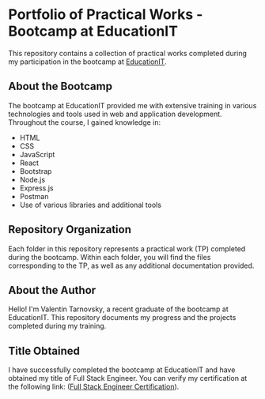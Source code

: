 # Portfolio of Practical Works - Bootcamp at EducationIT

This repository contains a collection of practical works completed during my participation in the bootcamp at [EducationIT](https://www.educacionit.com/bootcamp-full-stack?gclid=CjwKCAjw4ZWkBhA4EiwAVJXwqbBGZK3J-TJAFzESuiTV8w8Y3CfLYsfOcBcECPF6ccZkvdrsa5OS6xoC09YQAvD_BwE).

## About the Bootcamp

The bootcamp at EducationIT provided me with extensive training in various technologies and tools used in web and application development. Throughout the course, I gained knowledge in:

- HTML
- CSS
- JavaScript
- React
- Bootstrap
- Node.js
- Express.js
- Postman
- Use of various libraries and additional tools

## Repository Organization

Each folder in this repository represents a practical work (TP) completed during the bootcamp. Within each folder, you will find the files corresponding to the TP, as well as any additional documentation provided.

## About the Author

Hello! I'm Valentin Tarnovsky, a recent graduate of the bootcamp at EducationIT. This repository documents my progress and the projects completed during my training.

## Title Obtained

I have successfully completed the bootcamp at EducationIT and have obtained my title of Full Stack Engineer. You can verify my certification at the following link: ([Full Stack Engineer Certification](https://drive.google.com/file/d/1We4GpI89L2ZohArCnggVrG-T7JaChFXG/view)).
